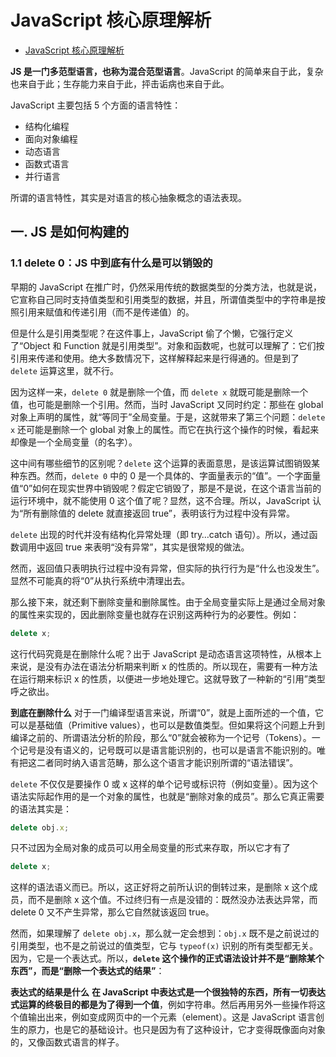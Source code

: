 # JavaScript 核心原理解析

<!-- @import "[TOC]" {cmd="toc" depthFrom=1 depthTo=6 orderedList=false} -->

<!-- code_chunk_output -->

- [JavaScript 核心原理解析](#javascript核心原理解析)

<!-- /code_chunk_output -->

**JS 是一门多范型语言，也称为混合范型语言**。JavaScript 的简单来自于此，复杂也来自于此；生存能力来自于此，抨击诟病也来自于此。

JavaScript 主要包括 5 个方面的语言特性：

- 结构化编程
- 面向对象编程
- 动态语言
- 函数式语言
- 并行语言

所谓的语言特性，其实是对语言的核心抽象概念的语法表现。

## 一. JS 是如何构建的

### 1.1 delete 0：JS 中到底有什么是可以销毁的

早期的 JavaScript 在推广时，仍然采用传统的数据类型的分类方法，也就是说，它宣称自己同时支持值类型和引用类型的数据，并且，所谓值类型中的字符串是按照引用来赋值和传递引用（而不是传递值）的。

但是什么是引用类型呢？在这件事上，JavaScript 偷了个懒，它强行定义了“Object 和 Function 就是引用类型”。对象和函数呢，也就可以理解了：它们按引用来传递和使用。绝大多数情况下，这样解释起来是行得通的。但是到了 `delete` 运算这里，就不行。

因为这样一来，`delete 0` 就是删除一个值，而 `delete x` 就既可能是删除一个值，也可能是删除一个引用。然而，当时 JavaScript 又同时约定：那些在 global 对象上声明的属性，就“等同于”全局变量。于是，这就带来了第三个问题：`delete x` 还可能是删除一个 global 对象上的属性。而它在执行这个操作的时候，看起来却像是一个全局变量（的名字）。

这中间有哪些细节的区别呢？`delete` 这个运算的表面意思，是该运算试图销毁某种东西。然而，`delete 0` 中的 0 是一个具体的、字面量表示的“值”。一个字面量值“0”如何在现实世界中销毁呢？假定它销毁了，那是不是说，在这个语言当前的运行环境中，就不能使用 0 这个值了呢？显然，这不合理。所以，JavaScript 认为“所有删除值的 delete 就直接返回 true”，表明该行为过程中没有异常。

`delete` 出现的时代并没有结构化异常处理（即 try…catch 语句）。所以，通过函数调用中返回 true 来表明“没有异常”，其实是很常规的做法。

然而，返回值只表明执行过程中没有异常，但实际的执行行为是“什么也没发生”。显然不可能真的将“0”从执行系统中清理出去。

那么接下来，就还剩下删除变量和删除属性。由于全局变量实际上是通过全局对象的属性来实现的，因此删除变量也就存在识别这两种行为的必要性。例如：

```js
delete x;
```

这行代码究竟是在删除什么呢？出于 JavaScript 是动态语言这项特性，从根本上来说，是没有办法在语法分析期来判断 x 的性质的。所以现在，需要有一种方法在运行期来标识 x 的性质，以便进一步地处理它。这就导致了一种新的“引用”类型呼之欲出。

**到底在删除什么**
对于一门编译型语言来说，所谓“0”，就是上面所述的一个值，它可以是基础值（Primitive values），也可以是数值类型。但如果将这个问题上升到编译之前的、所谓语法分析的阶段，那么“0”就会被称为一个记号（Tokens）。一个记号是没有语义的，记号既可以是语言能识别的，也可以是语言不能识别的。唯有把这二者同时纳入语言范畴，那么这个语言才能识别所谓的“语法错误”。

`delete` 不仅仅是要操作 0 或 x 这样的单个记号或标识符（例如变量）。因为这个语法实际起作用的是一个对象的属性，也就是“删除对象的成员”。那么它真正需要的语法其实是：

```js
delete obj.x;
```

只不过因为全局对象的成员可以用全局变量的形式来存取，所以它才有了

```js
delete x;
```

这样的语法语义而已。所以，这正好将之前所认识的倒转过来，是删除 x 这个成员，而不是删除 x 这个值。不过终归有一点是没错的：既然没办法表达异常，而 delete 0 又不产生异常，那么它自然就该返回 true。

然而，如果理解了 `delete obj.x`，那么就一定会想到：`obj.x` 既不是之前说过的引用类型，也不是之前说过的值类型，它与 `typeof(x)` 识别的所有类型都无关。因为，它是一个表达式。所以，**`delete` 这个操作的正式语法设计并不是“删除某个东西”，而是“删除一个表达式的结果”**：

**表达式的结果是什么**
**在 JavaScript 中表达式是一个很独特的东西，所有一切表达式运算的终极目的都是为了得到一个值**，例如字符串。然后再用另外一些操作将这个值输出出来，例如变成网页中的一个元素（element）。这是 JavaScript 语言创生的原力，也是它的基础设计。也只是因为有了这种设计，它才变得既像面向对象的，又像函数式语言的样子。
